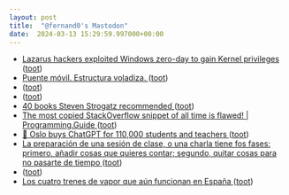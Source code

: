 ```yaml
---
layout: post
title:  "@fernand0's Mastodon"
date:  2024-03-13 15:29:59.997000+00:00
---
```

*  [Lazarus hackers exploited Windows zero-day to gain Kernel privileges ](https://www.bleepingcomputer.com/news/security/lazarus-hackers-exploited-windows-zero-day-to-gain-kernel-privileges) ([toot](https://mastodon.social/@fernand0/112089091271674861))
*  [Puente móvil. Estructura voladiza. ](https://www.flickr.com/photos/fernand0/53563843922) ([toot](https://mastodon.social/@fernand0/112089027430797763))
*  [ ](https://mastodon.social/users/fernand0/statuses/112088601684964624/activity) ([toot](https://mastodon.social/users/fernand0/statuses/112088601684964624/activity))
*  [ ](https://social.juanlu.space/@astrojuanlu) ([toot](https://mastodon.social/@fernand0/112088601529089533))
*  [40 books Steven Strogatz recommended ](https://www.readthistwice.com/person/steven-strogat) ([toot](https://mastodon.social/@fernand0/112088384295800092))
*  [The most copied StackOverflow snippet of all time is flawed! \| Programming.Guide ](https://programming.guide/worlds-most-copied-so-snippet.htm) ([toot](https://mastodon.social/@fernand0/112088186129961362))
*  [🦾 Oslo buys ChatGPT for 110,000 students and teachers ](https://www.warpnews.org/artificial-intelligence/oslo-buys-chatgpt-for-110-000-students-and-teachers) ([toot](https://mastodon.social/@fernand0/112087894712255443))
*  [La preparación de una sesión de clase, o una charla tiene fos fases: primero, añadir cosas que quieres contar; segundo, quitar cosas para no pasarte de tiempo ](https://mastodon.social/@fernand0/112087717378429957) ([toot](https://mastodon.social/@fernand0/112087717378429957))
*  [ ](https://mastodon.social/tags/lazyweb) ([toot](https://mastodon.social/@fernand0/112087670034999626))
*  [Los cuatro trenes de vapor que aún funcionan en España ](https://www.descubrir.com/los-cuatro-trenes-de-vapor-que-aun-funcionan-en-espana) ([toot](https://mastodon.social/@fernand0/112087596497210236))
